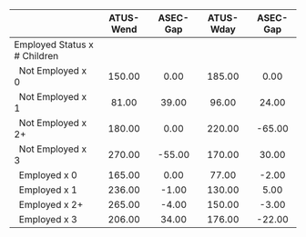 
|                      |    ATUS-Wend |     ASEC-Gap |    ATUS-Wday |     ASEC-Gap |
| -------------------- | :----------: | :----------: | :----------: | :----------: |
| Employed Status x # Children |              |              |              |              |
| &nbsp;&nbsp;Not Employed x 0 |       150.00 |         0.00 |       185.00 |         0.00 |
| &nbsp;&nbsp;Not Employed x 1 |        81.00 |        39.00 |        96.00 |        24.00 |
| &nbsp;&nbsp;Not Employed x 2+ |       180.00 |         0.00 |       220.00 |       -65.00 |
| &nbsp;&nbsp;Not Employed x 3 |       270.00 |       -55.00 |       170.00 |        30.00 |
| &nbsp;&nbsp;Employed x 0 |       165.00 |         0.00 |        77.00 |        -2.00 |
| &nbsp;&nbsp;Employed x 1 |       236.00 |        -1.00 |       130.00 |         5.00 |
| &nbsp;&nbsp;Employed x 2+ |       265.00 |        -4.00 |       150.00 |        -3.00 |
| &nbsp;&nbsp;Employed x 3 |       206.00 |        34.00 |       176.00 |       -22.00 |

